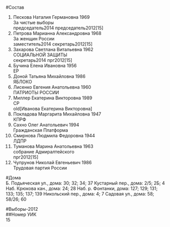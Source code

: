 #Состав  
1. Пескова Наталия Германовна 1969  
    За чистые выборы  
    председатель2014 председатель2012[15]  
2. Петрова Марианна Александровна 1968  
    За женщин России  
    заместитель2014 секретарь2012[15]  
3. Захарова Светлана Витальевна 1962  
    СОЦИАЛЬНОЙ ЗАЩИТЫ  
    секретарь2014 прг2012[15]  
4. Бучина Елена Ивановна 1956  
    ЕР  
5. Доной Татьяна Михайловна 1986  
    ЯБЛОКО  
6. Лисенко Евгения Анатольевна 1960  
    ПАТРИОТЫ РОССИИ  
7. Миллер Екатерина Викторовна 1989  
    СР  
    old[Иванова Екатерина Викторовна]  
8. Покладова Маргарита Михайловна 1947  
    КПРФ  
9. Сахно Олег Анатольевич 1994  
    Гражданская Платформа  
10. Смирнова Людмила Федоровна 1944  
    ЛДПР  
11. Туманова Марина Анатольевна 1963  
    собрание Адмиралтейского  
    прг2012[15]  
12. Чупрунов Николай Евгеньевич 1986  
    Трудовая партия России  
  
#Дома  
Б. Подьяческая ул., дома: 30; 32; 34; 37 Кустарный пер., дома: 2/5; 2Б; 4 Наб. Крюкова кан., дома: 24; 28 Наб. р. Фонтанки, дома: 127; 129; 131; 133; 135; 137; 139 Никольский пер., дома: 4; 7 Садовая ул., дома: 58; 58/26; 60  
  
#Выборы-2012  
##Номер УИК  
15  
